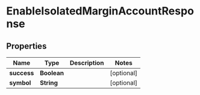 

# EnableIsolatedMarginAccountResponse


## Properties

| Name | Type | Description | Notes |
|------------ | ------------- | ------------- | -------------|
|**success** | **Boolean** |  |  [optional] |
|**symbol** | **String** |  |  [optional] |



